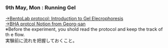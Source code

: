 ### 9th May, Mon : Running Gel

[→BentoLab protocol: Introduction to Gel Elecrophoresis](https://bento.bio/protocol/biotechnology-101/introduction-to-gel-electrophoresis/)<br>
[→BHA protcol Notion from Georg-san](https://trembl.notion.site/Gel-Elecrophoresis-bfd16c1e3aeb41f98af02ff48f6d0715)<br>
※Before the experiment, you shold read the protocol and keep the track of th e flow. <br>
実験前に流れを把握しておくこと。